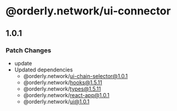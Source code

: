 # @orderly.network/ui-connector

## 1.0.1

### Patch Changes

- update
- Updated dependencies
  - @orderly.network/ui-chain-selector@1.0.1
  - @orderly.network/hooks@1.5.11
  - @orderly.network/types@1.5.11
  - @orderly.network/react-app@1.0.1
  - @orderly.network/ui@1.0.1
